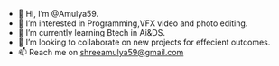 - 👋 Hi, I’m @Amulya59.
- 👀 I’m interested in Programming,VFX video and photo editing.
- 🌱 I’m currently learning Btech in Ai&DS.
- 💞️ I’m looking to collaborate on new projects for effecient outcomes.
- 📫 Reach me on shreeamulya59@gmail.com 

<!---
Amulya59/Amulya59 is a ✨ special ✨ repository because its `README.md` (this file) appears on your GitHub profile.
You can click the Preview link to take a look at your changes.
--->
